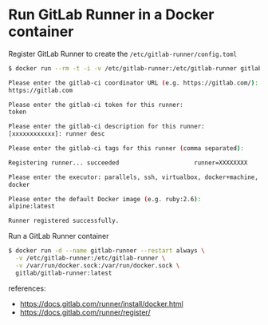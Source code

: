 # Run GitLab Runner in a Docker container

Register GitLab Runner to create the `/etc/gitlab-runner/config.toml`

```bash
$ docker run --rm -t -i -v /etc/gitlab-runner:/etc/gitlab-runner gitlab/gitlab-runner:latest register

Please enter the gitlab-ci coordinator URL (e.g. https://gitlab.com/):
https://gitlab.com

Please enter the gitlab-ci token for this runner:
token

Please enter the gitlab-ci description for this runner:
[xxxxxxxxxxxx]: runner desc

Please enter the gitlab-ci tags for this runner (comma separated):

Registering runner... succeeded                     runner=XXXXXXXX

Please enter the executor: parallels, ssh, virtualbox, docker+machine, docker-ssh+machine, docker, docker-ssh, shell, kubernetes, custom:
docker

Please enter the default Docker image (e.g. ruby:2.6):
alpine:latest

Runner registered successfully.
```

Run a GitLab Runner container

```bash
$ docker run -d --name gitlab-runner --restart always \
  -v /etc/gitlab-runner:/etc/gitlab-runner \
  -v /var/run/docker.sock:/var/run/docker.sock \
  gitlab/gitlab-runner:latest
```

references:

- https://docs.gitlab.com/runner/install/docker.html
- https://docs.gitlab.com/runner/register/
